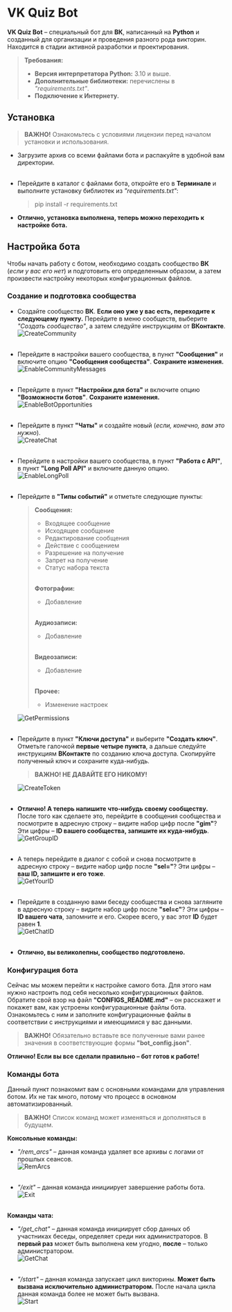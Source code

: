 # VK Quiz Bot

**VK Quiz Bot** – специальный бот для **ВК**, написанный на **Python** и созданный для организации и проведения разного рода 
викторин.<br>
Находится в стадии активной разработки и проектирования.

> **Требования:**
> - **Версия интерпретатора Python:** 3.10 и выше.
> - **Дополнительные библиотеки:** перечислены в *"requirements.txt"*.
> - **Подключение к Интернету.**

## Установка

> **ВАЖНО!** Ознакомьтесь с условиями лицензии перед началом установки и использования.

- Загрузите архив со всеми файлами бота и распакуйте в удобной вам директории.<br><br>
- Перейдите в каталог с файлами бота, откройте его в **Терминале** и выполните установку библиотек из *"requirements.txt"*:
  > pip install -r requirements.txt

- **Отлично, установка выполнена, теперь можно переходить к настройке бота.**

## Настройка бота

Чтобы начать работу с ботом, необходимо создать сообщество **ВК** (*если у вас его нет*) и подготовить его
определенным образом, а затем произвести настройку некоторых конфигурационных файлов.

### Создание и подготовка сообщества

- Создайте сообщество **ВК**. **Если оно уже у вас есть, переходите к следующему пункту.**
  Перейдите в меню сообществ, выберите *"Создать сообщество"*, а затем следуйте инструкциям от **ВКонтакте**.<br>
  ![CreateCommunity](/assets/readmes/create_community.png)<br><br>

- Перейдите в настройки вашего сообщества, в пункт **"Сообщения"** и включите опцию **"Сообщения сообщества"**.
  **Сохраните изменения.**<br>
  ![EnableCommunityMessages](/assets/readmes/enable_community_messages.png)<br><br>

- Перейдите в пункт **"Настройки для бота"** и включите опцию **"Возможности ботов"**. **Сохраните изменения.**<br>
  ![EnableBotOpportunities](/assets/readmes/enable_bot_opportunities.png)<br><br>

- Перейдите в пункт **"Чаты"** и создайте новый (*если, конечно, вам это нужно*).<br>
  ![CreateChat](/assets/readmes/create_chat.png)<br><br>

- Перейдите в настройки вашего сообщества, в пункт **"Работа с API"**, в пункт **"Long Poll API"** и включите данную опцию.<br>
  ![EnableLongPoll](/assets/readmes/enable_longpoll.png)<br><br>

- Перейдите в **"Типы событий"** и отметьте следующие пункты:
  > **Сообщения:**
  > - Входящее сообщение
  > - Исходящее сообщение
  > - Редактирование сообщения
  > - Действие с сообщением
  > - Разрешение на получение
  > - Запрет на получение
  > - Статус набора текста<br><br>
  > 
  > **Фотографии:**
  > - Добавление<br><br>
  > 
  > **Аудиозаписи:**
  > - Добавление<br><br>
  > 
  > **Видеозаписи:**
  > - Добавление<br><br>
  > 
  > **Прочее:**
  > - Изменение настроек

  ![GetPermissions](/assets/readmes/get_permissions.png)<br><br>

- Перейдите в пункт **"Ключи доступа"** и выберите **"Создать ключ"**. Отметьте галочкой **первые четыре пункта**, а
  дальше следуйте инструкциям **ВКонтакте** по созданию ключа доступа. Скопируйте полученный ключ и сохраните куда-нибудь.
  > **ВАЖНО! НЕ ДАВАЙТЕ ЕГО НИКОМУ!**
  > 
  ![CreateToken](/assets/readmes/create_token.png)<br><br>

- **Отлично! А теперь напишите что-нибудь своему сообществу.** После того как сделаете это, перейдите в сообщения сообщества
  и посмотрите в адресную строку – видите набор цифр после **"gim"**? Эти цифры – **ID вашего сообщества, запишите их куда-нибудь**.<br>
  ![GetGroupID](/assets/readmes/get_group_id.png)<br><br>

- А теперь перейдите в диалог с собой и снова посмотрите в адресную строку – видите набор цифр после **"sel="**? Эти цифры
  – **ваш ID, запишите и его тоже**.<br>
  ![GetYourID](/assets/readmes/get_your_id.png)<br><br>

- Перейдите в созданную вами беседу сообщества и снова загляните в адресную строку – видите набор цифр после **"sel=c"**?
  Эти цифры – **ID вашего чата**, запомните и его. Скорее всего, у вас этот **ID** будет равен **1**.<br>
  ![GetChatID](/assets/readmes/get_chat_id.png)<br><br>

- **Отлично, вы великолепны, сообщество подготовлено.**

### Конфигурация бота

Сейчас мы можем перейти к настройке самого бота. Для этого нам нужно настроить под себя несколько конфигурационных файлов.
Обратите свой взор на файл **"CONFIGS_README.md"** – он расскажет и покажет вам, как устроены конфигурационные файлы бота.
Ознакомьтесь с ним и заполните конфигурационные файлы в соответствии с инструкциями и имеющимися у вас данными. 

> **ВАЖНО!** Обязательно вставьте все полученные вами ранее значения в соответствующие формы **"bot_config.json"**.

**Отлично! Если вы все сделали правильно – бот готов к работе!**

### Команды бота

Данный пункт познакомит вам с основными командами для управления ботом. Их не так много, потому что процесс в основном
автоматизированный.

> **ВАЖНО!** Список команд может изменяться и дополняться в будущем.

**Консольные команды:**
- *"/rem_arcs"* – данная команда удаляет все архивы с логами от прошлых сеансов.<br>
  ![RemArcs](/assets/readmes/rem_arcs.png)<br><br>

- *"/exit"* – данная команда инициирует завершение работы бота.<br>
  ![Exit](/assets/readmes/exit.png)<br><br>

**Команды чата:**
- *"/get_chat"* – данная команда инициирует сбор данных об участниках беседы, определяет среди них
  администраторов. В **первый раз** может быть выполнена кем угодно, **после** – только администратором.<br>
  ![GetChat](/assets/readmes/get_chat.png)<br><br>

- *"/start"* – данная команда запускает цикл викторины. **Может быть вызвана исключительно администратором.**
  После начала цикла данная команда более не может быть вызвана.<br>
  ![Start](/assets/readmes/start.png)<br><br>